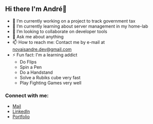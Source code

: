 ## Hi there I'm André👋

- 🔭 I’m currently working on a project to track government tax 
- 🌱 I’m currently learning about server management in my home-lab
- 👯 I’m looking to collaborate on developer tools
- 💬 Ask me about anything
- 📫 How to reach me: Contact me by e-mail at novaisandre.dev@gmail.com
- ⚡ Fun fact: I'm a learning addict
    -   Do Flips
    -   Spin a Pen
    -   Do a Handstand
    -   Solve a Rubiks cube very fast
    -   Play Fighting Games very well

### Connect with me:

- [Mail](mailto:novaisandre.dev@gmail.com)  
- [LinkedIn](https://www.linkedin.com/in/andre-novais-brito-backend/)
- [Portfolio](https://andrenovaisbrito.github.io/my_portfolio/)
